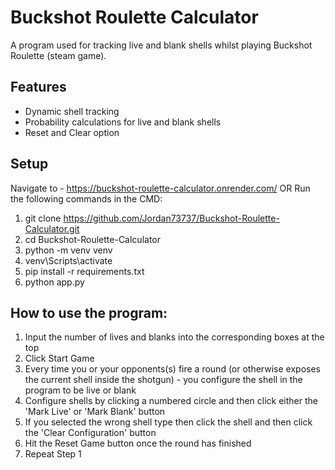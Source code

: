 # Buckshot Roulette Calculator

A program used for tracking live and blank shells whilst playing Buckshot Roulette (steam game).

## Features
- Dynamic shell tracking
- Probability calculations for live and blank shells
- Reset and Clear option

## Setup
Navigate to - https://buckshot-roulette-calculator.onrender.com/
OR
Run the following commands in the CMD:
1. git clone https://github.com/Jordan73737/Buckshot-Roulette-Calculator.git
2. cd Buckshot-Roulette-Calculator
3. python -m venv venv
4. venv\Scripts\activate
5. pip install -r requirements.txt
6. python app.py


## How to use the program:
1. Input the number of lives and blanks into the corresponding boxes at the top
2. Click Start Game
3. Every time you or your opponents(s) fire a round (or otherwise exposes the current shell inside the shotgun) - you configure the shell in the program to be live or blank
4. Configure shells by clicking a numbered circle and then click either the 'Mark Live' or 'Mark Blank' button
5. If you selected the wrong shell type then click the shell and then click the 'Clear Configuration' button
6. Hit the Reset Game button once the round has finished
7. Repeat Step 1

